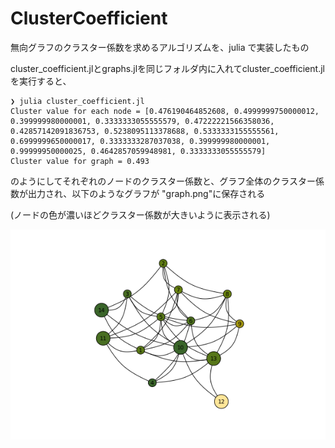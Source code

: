 # ClusterCoefficient
無向グラフのクラスター係数を求めるアルゴリズムを、julia で実装したもの

cluster_coefficient.jlとgraphs.jlを同じフォルダ内に入れてcluster_coefficient.jlを実行すると、

```shell
❯ julia cluster_coefficient.jl
Cluster value for each node = [0.476190464852608, 0.4999999750000012, 0.399999980000001, 0.3333333055555579, 0.47222221566358036, 0.42857142091836753, 0.5238095113378688, 0.5333333155555561, 0.6999999650000017, 0.3333333287037038, 0.399999980000001, 0.99999950000025, 0.4642857059948981, 0.3333333055555579]
Cluster value for graph = 0.493
```

のようにしてそれぞれのノードのクラスター係数と、グラフ全体のクラスター係数が出力され、以下のようなグラフが
"graph.png"に保存される

(ノードの色が濃いほどクラスター係数が大きいように表示される)

![graph](https://github.com/soraew/ClusterCoefficient/blob/main/graph.png)


